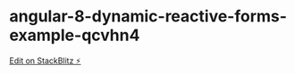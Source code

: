 # angular-8-dynamic-reactive-forms-example-qcvhn4

[Edit on StackBlitz ⚡️](https://stackblitz.com/edit/angular-8-dynamic-reactive-forms-example-qcvhn4)